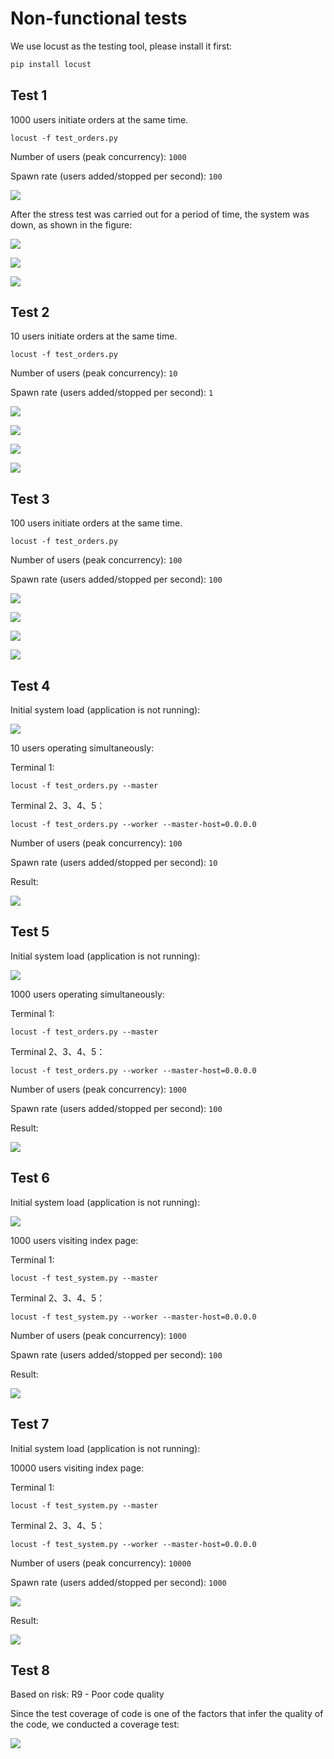# Non-functional tests

We use locust as the testing tool, please install it first:

```bash
pip install locust
```

## Test 1

1000 users initiate orders at the same time.

```
locust -f test_orders.py
```

Number of users (peak concurrency): `1000`

Spawn rate (users added/stopped per second): `100`

![](images/test1/0.png)

After the stress test was carried out for a period of time, the system was down, as shown in the figure:

![](images/test1/1.png)

![](images/test1/2.png)

![](images/test1/3.png)

## Test 2 

10 users initiate orders at the same time.

```
locust -f test_orders.py
```

Number of users (peak concurrency): `10`

Spawn rate (users added/stopped per second): `1`

![](images/test2/0.png)

![](images/test2/1.png)

![](images/test2/2.png)

![](images/test2/3.png)

## Test 3

100 users initiate orders at the same time.

```
locust -f test_orders.py
```

Number of users (peak concurrency): `100`

Spawn rate (users added/stopped per second): `100`

![](images/test3/0.png)

![](images/test3/1.png)

![](images/test3/2.png)

![](images/test3/3.png)

## Test 4

Initial system load (application is not running):

![](images/test4/0.png)

10 users operating simultaneously:

Terminal 1:

```
locust -f test_orders.py --master
```

Terminal 2、3、4、5：

```
locust -f test_orders.py --worker --master-host=0.0.0.0
```

Number of users (peak concurrency): `100`

Spawn rate (users added/stopped per second): `10`

Result:

![](images/test4/1.png)

## Test 5

Initial system load (application is not running):

![](images/test5/0.png)

1000 users operating simultaneously:

Terminal 1:

```
locust -f test_orders.py --master
```

Terminal 2、3、4、5：

```
locust -f test_orders.py --worker --master-host=0.0.0.0
```

Number of users (peak concurrency): `1000`

Spawn rate (users added/stopped per second): `100`

Result:

![](images/test5/1.png)

## Test 6


Initial system load (application is not running):

![](images/test6/0.png)

1000 users visiting index page:

Terminal 1:

```
locust -f test_system.py --master
```

Terminal 2、3、4、5：

```
locust -f test_system.py --worker --master-host=0.0.0.0
```

Number of users (peak concurrency): `1000`

Spawn rate (users added/stopped per second): `100`

Result:

![](images/test6/1.png)

## Test 7

Initial system load (application is not running):

10000 users visiting index page:

Terminal 1:

```
locust -f test_system.py --master
```

Terminal 2、3、4、5：

```
locust -f test_system.py --worker --master-host=0.0.0.0
```

Number of users (peak concurrency): `10000`

Spawn rate (users added/stopped per second): `1000`

![](images/test7/0.png)

Result:

![](images/test7/1.png)

## Test 8

Based on risk: R9 - Poor code quality

Since the test coverage of code is one of the factors that infer the quality of the code, we conducted a coverage test:

![](images/test8/0.png)
